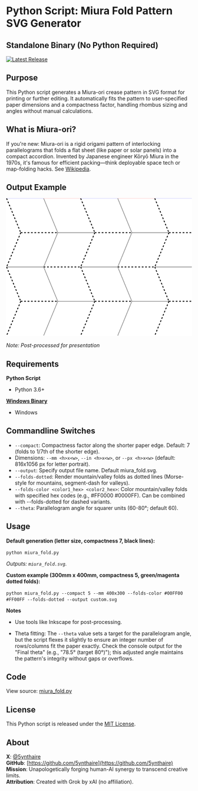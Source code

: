 # Python Script: Miura Fold Pattern SVG Generator

## Standalone Binary (No Python Required)
[![Latest Release](https://img.shields.io/github/v/release/5ynthaire/5YN-MiuraFoldPatternGen-PY?label=Download%20App)](https://github.com/5ynthaire/5YN-MiuraFoldPatternGen-PY/releases/latest)

## Purpose

This Python script generates a Miura-ori crease pattern in SVG format for printing or further editing. It automatically fits the pattern to user-specified paper dimensions and a compactness factor, handling rhombus sizing and angles without manual calculations.

## What is Miura-ori?

If you're new: Miura-ori is a rigid origami pattern of interlocking parallelograms that folds a flat sheet (like paper or solar panels) into a compact accordion. Invented by Japanese engineer Kōryō Miura in the 1970s, it's famous for efficient packing—think deployable space tech or map-folding hacks. See [Wikipedia](https://en.wikipedia.org/wiki/Miura_fold).

## Output Example

![sample](sample.png)

*Note: Post-processed for presentation*

## Requirements

**Python Script**
- Python 3.6+

[**Windows Binary**](https://github.com/5ynthaire/5YN-MiuraFoldPatternGen-PY/releases/latest)
- Windows

## Commandline Switches

- `--compact`: Compactness factor along the shorter paper edge. Default: 7 (folds to 1/7th of the shorter edge).
- Dimensions: `--mm <h>x<w>`, `--in <h>x<w>`, or `--px <h>x<w>` (default: 816x1056 px for letter portrait).
- `--output`: Specify output file name. Default miura_fold.svg.
- `--folds-dotted`: Render mountain/valley folds as dotted lines (Morse-style for mountains, segment-dash for valleys).
- `--folds-color <color1_hex> <color2_hex>`: Color mountain/valley folds with specified hex codes (e.g., #FF0000 #0000FF). Can be combined with --folds-dotted for dashed variants.
- `--theta`: Parallelogram angle for squarer units (60-80°; default 60).

## Usage

**Default generation (letter size, compactness 7, black lines):**

`python miura_fold.py`

*Outputs: `miura_fold.svg`.*

**Custom example (300mm x 400mm, compactness 5, green/magenta dotted folds):**

`python miura_fold.py --compact 5 --mm 400x300 --folds-color #00FF00 #FF00FF --folds-dotted --output custom.svg`
	
**Notes**

 - Use tools like Inkscape for post-processing.

 - Theta fitting: The `--theta` value sets a target for the parallelogram angle, but the script flexes it slightly to ensure an integer number of rows/columns fit the paper exactly. Check the console output for the "Final theta" (e.g., "78.5° (target 80°)"); this adjusted angle maintains the pattern's integrity without gaps or overflows.

## Code

View source: [miura_fold.py](miura_fold.py)

## License

This Python script is released under the [MIT License](LICENSE).

## About

**X**: [@5ynthaire](https://x.com/5ynthaire)  
**GitHub**: [https://github.com/5ynthaire](https://github.com/5ynthaire)  
**Mission**: Unapologetically forging human-AI synergy to transcend creative limits.  
**Attribution**: Created with Grok by xAI (no affiliation).
